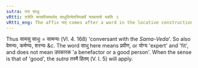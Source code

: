 ```yaml
---
sutra: तत्र साधुः
vRtti: तत्रेति सप्तमीसमर्थात् साधुरित्येतस्मिन्नर्थे यत्प्रत्ययो भवति ॥
vRtti_eng: The affix यत् comes after a word in the locative construction, in the sense of \"excellent in regard thereto\".
---
```

Thus सामसु साधुः = सामन्यः (VI. 4. 168) 'conversant with the _Sama_-_Veda_'. So also वेमन्यः, कर्मण्यः, शरन्यः &c. The word साधु here means प्रवीण, or योग्य 'expert' and 'fit', and does not mean उपकारक 'a benefactor or a good person'. When the sense is that of 'good', the _sutra_ तस्मै हितम् (V. I. 5) will apply.
